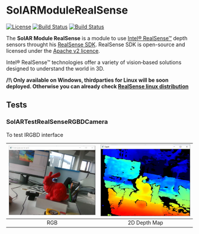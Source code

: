 # SolARModuleRealSense

[![License](https://img.shields.io/github/license/SolARFramework/SolARModuleOpencv?style=flat-square&label=License)](https://www.apache.org/licenses/LICENSE-2.0)
[![Build Status](http://argo.ci.b-com.com/buildStatus/icon?job=SolAR-Modules%2FSolARModuleRealSense%2Fmaster&style=flat-square&subject=Master)](http://argo.ci.b-com.com/job/SolAR-Modules/job/SolARModuleRealSense/job/master/)
[![Build Status](http://argo.ci.b-com.com/buildStatus/icon?job=SolAR-Modules%2FSolARModuleRealSense%2Fdevelop&style=flat-square&subject=Dev)](http://argo.ci.b-com.com/job/SolAR-Modules/job/SolARModuleRealSense/job/develop/)

The **SolAR Module RealSense** is a module to use [ Intel® RealSense™](https://www.intelrealsense.com/) depth sensors throught his [RealSense SDK](https://www.intelrealsense.com/sdk-2/). RealSense SDK is open-source and licensed under the [Apache v2 licence](https://www.apache.org/licenses/LICENSE-2.0).

Intel® RealSense™ technologies offer a variety of vision‑based solutions designed to understand the world in 3D.

**/!\ Only available on Windows, thirdparties for Linux will be soon deployed. Otherwise you can already check [RealSense linux distribution](https://github.com/IntelRealSense/librealsense/blob/master/doc/distribution_linux.md)**
## Tests
### SolARTestRealSenseRGBDCamera
To test IRGBD interface


| ![](./tests/SolARTestRealSenseRGBDCamera/realSense_rgb.jpg) | ![](./tests/SolARTestRealSenseRGBDCamera/realSense_2D_depth.jpg) | 
|:-:|:-:|
| RGB | 2D Depth Map |